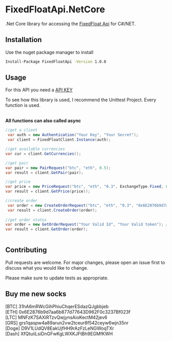 # FixedFloatApi.NetCore 

.Net Core library for accessing the [FixedFloat Api](https://fixedfloat.com/api) for C#/NET.

## Installation
Use the nuget package manager to install
```bash
Install-Package FixedFloatApi -Version 1.0.0
```

## Usage
For this API you need a [API KEY](https://fixedfloat.com/?ref=3s9m95mc) <br />

To see how this library is used, I recommend the Unittest Project. Every function is used.<br /><br/>

<b> All functions can also called async</b>
```c#
//get a client
 var auth = new Authentication("Your Key", "Your Secret");
 var client = FixedFloatClient.Instance(auth);

//get available currencies
var cur = client.GetCurrencies();

//get pair
var pair = new PairRequest("btc", "eth", 0.5);
var result = client.GetPair(pair);

//get price
var price = new PriceRequest("btc", "eth", "0.3", ExchangeType.Fixed, 0);
var result = client.GetPrice(price));

//create order
 var order = new CreateOrderRequest("btc", "eth", "0.3", "0x6E2876b9d7aa6b877d77643D962F0c3237Bf023f", ExchangeType.Fixed);
 var result = client.CreateOrder(order);
 
//get order status
var order = new GetOrderRequest("Your Valid Id", "Your Valid token"); // you get id and token from CreateOrder response
var result = client.GetOrder(order);
 
```




## Contributing
Pull requests are welcome. For major changes, please open an issue first to discuss what you would like to change.

Please make sure to update tests as appropriate.


## Buy me new socks
[BTC] 31hA6mRWcGihPhiuChqerESdazQJgbbjeb <br />
[ETH] 0x6E2876b9d7aa6b877d77643D962F0c3237Bf023f <br />
[LTC] MNFzK7SAXiRTzvQwjynsAioKectM42jev6<br />
[GRS] grs1qaspw4a89arun2vw2tceur8f542ceyw6wjn35nr <br />
[Doge] D9V1LUdQV8EakUjfHH9rAzFzLeNGWoqTXr <br />
[Dash] XfQtuiiLsiDnGFwKgLWXKJFtBh9EGMfKWH <br />
